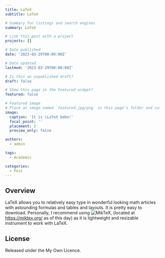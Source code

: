 ```yaml
---
title: LaTeX
subtitle: LaTeX

# Summary for listings and search engines
summary: LaTeX

# Link this post with a project
projects: []

# Date published
date: '2023-03-29T00:00:00Z'

# Date updated
lastmod: '2023-03-29T00:00:00Z'

# Is this an unpublished draft?
draft: false

# Show this page in the Featured widget?
featured: false

# Featured image
# Place an image named `featured.jpg/png` in this page's folder and customize its options here.
image:
  caption: 'It is \LaTeX bebe!'
  focal_point: ''
  placement: 2
  preview_only: false

authors:
  - admin

tags:
  - Academic

categories:
  - Post
---
```


## Overview

LaTeX allows you to relatively easy type in wonderful looking math articles with astounding formulas and tables and layouts. It is pretty easy to download. Personally, I recommend using ![MikTeX,](https://miktex.org/) (located at https://miktex.org/ as of this day) as it is lightweight and resizable instrument to work with LaTeX.

## License

Released under the My Own Licence.
